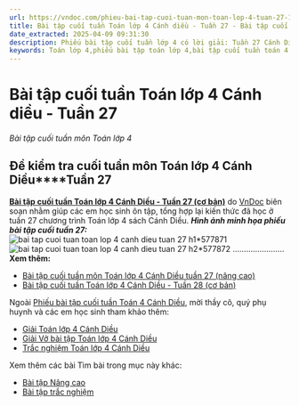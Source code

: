 ```yaml
---
url: https://vndoc.com/phieu-bai-tap-cuoi-tuan-mon-toan-lop-4-tuan-27-199720
title: Bài tập cuối tuần Toán lớp 4 Cánh diều - Tuần 27 - Bài tập cuối tuần môn Toán lớp 4 - VnDoc.com
date_extracted: 2025-04-09 09:31:30
description: Phiếu bài tập cuối tuần lớp 4 có lời giải: Tuần 27 Cánh Diều là bài tập cuối tuần nâng cao môn Toán lớp 4, giúp cho các em học sinh ôn tập và nâng cao hơn kiến thức đã được học trong chương trình Toán lớp 4 Tuần 24.
keywords: Toán lớp 4,phiếu bài tập toán lớp 4,bài tập cuối tuần toán 4 Cánh diều,bài tập cuối tuần nâng cao lớp 4 cánh diều,bài tập cuối tuần 27 toán lớp 4 cánh diều,bài tập toán lớp 4 tuần 27 sách cánh diều,đề kiểm tra cuối tuần lớp 4 môn toán sách cánh diều,phiếu bài tập toán 4 cánh diều,phiếu bài tập toán 4 tuần 27,phiếu bài tập toán,bài tập cuối tuần,phiếu bài tập cuối tuần lớp 4,bài tập cuối tuần lớp 4,phiếu bài tập cuối tuần lớp 4 có lời giải,toán nâng cao lớp 4
---
```


# Bài tập cuối tuần Toán lớp 4 Cánh diều - Tuần 27
 _Bài tập cuối tuần môn Toán lớp 4_
## **Đề kiểm tra cuối tuần môn Toán lớp 4 Cánh Diều****Tuần 27**
[**Bài tập cuối tuần Toán lớp 4 Cánh Diều - Tuần 27 \(cơ bản\)**](<https://vndoc.com/phieu-bai-tap-cuoi-tuan-mon-toan-lop-4-tuan-27-199720>) do [VnDoc](<https://vndoc.com/>) biên soạn nhằm giúp các em học sinh ôn tập, tổng hợp lại kiến thức đã học ở tuần 27 chương trình Toán lớp 4 sách Cánh Diều.
_**Hình ảnh minh họa phiếu bài tập cuối tuần 27:**_
![bai tap cuoi tuan toan lop 4 canh dieu tuan 27 h1*577871](https://i.vdoc.vn/data/image/2024/03/18/bai-tap-cuoi-tuan-toan-lop-4-canh-dieu-tuan-27-h1.jpg)![bai tap cuoi tuan toan lop 4 canh dieu tuan 27 h2*577872](https://i.vdoc.vn/data/image/2024/03/18/bai-tap-cuoi-tuan-toan-lop-4-canh-dieu-tuan-27-h2.jpg)
.......................
**Xem thêm:**
  * [Bài tập cuối tuần môn Toán lớp 4 Cánh Diều tuần 27 \(nâng cao\)](<https://vndoc.com/phieu-bai-tap-cuoi-tuan-lop-4-mon-toan-nang-cao-tuan-27-228713>)
  * [Bài tập cuối tuần Toán lớp 4 Cánh Diều - Tuần 28 \(cơ bản\)](<https://vndoc.com/phieu-bai-tap-cuoi-tuan-mon-toan-lop-4-tuan-28-199953>)

Ngoài [Phiếu bài tập cuối tuần Toán 4 Cánh Diều](<https://vndoc.com/bai-tap-cuoi-tuan-toan-lop-4-canh-dieu>), mời thầy cô, quý phụ huynh và các em học sinh tham khảo thêm:
  * [Giải Toán lớp 4 Cánh Diều](<https://vndoc.com/toan-lop-4-canh-dieu>)
  * [Giải Vở bài tập Toán lớp 4 Cánh Diều](<https://vndoc.com/vo-bai-tap-toan-lop-4-canh-dieu>)
  * [Trắc nghiệm Toán lớp 4 Cánh Diều](<https://vndoc.com/trac-nghiem-toan-lop-4-canh-dieu>)

Xem thêm các bài Tìm bài trong mục này khác:
  * [Bài tập Nâng cao](</phieu-bai-tap-cuoi-tuan-lop-4-mon-toan-nang-cao-tuan-27-228713>)
  * [Bài tập trắc nghiệm](</luyen-tap-kien-thuc-toan-lop-4-tuan-27-cd-339598>)

